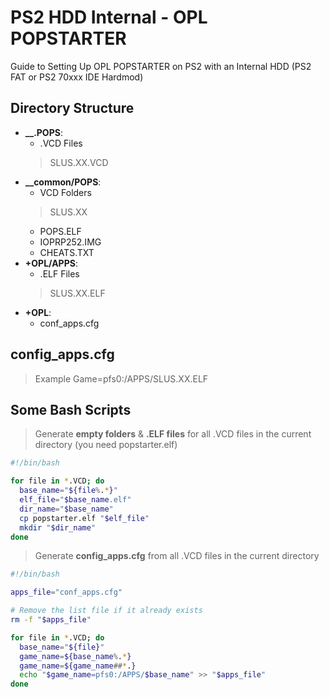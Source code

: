 # PS2 HDD Internal - OPL POPSTARTER
Guide to Setting Up OPL POPSTARTER on PS2 with an Internal HDD (PS2 FAT or PS2 70xxx IDE Hardmod)

## Directory Structure
 - **__.POPS**:
   - .VCD Files
   > SLUS.XX.VCD
 - **__common/POPS**: 
   - VCD Folders
   > SLUS.XX
   - POPS.ELF
   - IOPRP252.IMG
   - CHEATS.TXT
 - **+OPL/APPS**:
   - .ELF Files
   > SLUS.XX.ELF
 - **+OPL**:
   - conf_apps.cfg

## config_apps.cfg
 > Example Game=pfs0:/APPS/SLUS.XX.ELF

## Some Bash Scripts
 > Generate **empty folders** & **.ELF files** for all .VCD files in the current directory (you need popstarter.elf)
 ```bash
 #!/bin/bash

 for file in *.VCD; do
   base_name="${file%.*}"
   elf_file="$base_name.elf"
   dir_name="$base_name"
   cp popstarter.elf "$elf_file"
   mkdir "$dir_name"
 done
 ```
 > Generate **config_apps.cfg** from all .VCD files in the current directory
 ```bash
 #!/bin/bash

 apps_file="conf_apps.cfg"

 # Remove the list file if it already exists
 rm -f "$apps_file"

 for file in *.VCD; do
   base_name="${file}"
   game_name=${base_name%.*}
   game_name=${game_name##*.}
   echo "$game_name=pfs0:/APPS/$base_name" >> "$apps_file"
 done
 ```
